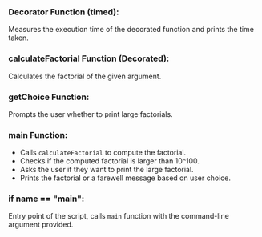 ### Decorator Function (timed):

Measures the execution time of the decorated function and prints the time taken.

### calculateFactorial Function (Decorated):

Calculates the factorial of the given argument.

### getChoice Function:

Prompts the user whether to print large factorials.

### main Function:

- Calls `calculateFactorial` to compute the factorial.
- Checks if the computed factorial is larger than 10^100.
- Asks the user if they want to print the large factorial.
- Prints the factorial or a farewell message based on user choice.

### if __name__ == "__main__":

Entry point of the script, calls `main` function with the command-line argument provided.
